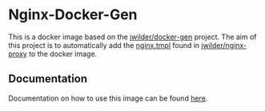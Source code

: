 # Nginx-Docker-Gen

This is a docker image based on the [jwilder/docker-gen](https://github.com/jwilder/docker-gen) project. The aim of this project is to automatically add the [nginx.tmpl](https://github.com/jwilder/nginx-proxy/blob/master/nginx.tmpl) found in [jwilder/nginx-proxy](https://github.com/jwilder/nginx-proxy) to the docker image.

## Documentation
Documentation on how to use this image can be found [here](https://github.com/jwilder/docker-gen).